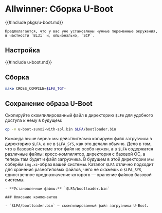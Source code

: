 # Allwinner: Сборка U-Boot

{{#include pkgs/u-boot.md}}

```admonish warning title="Внимание"
Предполагается, что у вас уже установлены нужные переменные окружения, в частности `BL31` и, опционально, `SCP`.
```

## Настройка

{{#include u-boot.md}}

## Сборка

```bash
make CROSS_COMPILE=$LFA_TGT-
``` 

## Сохранение образа U-Boot

Скопируйте скомпилированный файл в директорию `$LFA` для удобного доступа к нему в будущем:

```bash
cp -v u-boot-sunxi-with-spl.bin $LFA/bootloader.bin
```

Команда выше верна: мы действительно копируем файл загрузчика в директорию `$LFA`, а не в `$LFA_SYS`, как это делали обычно. Дело в том, что в базовой системе этот файл не особо нужен, а в `$LFA` содержатся различные файлы: кросс-компилятор, директория с базовой ОС, а теперь там будет и файл загрузчика. В будущем в этой директории мы соберём `img.xz`-образ вашей системы. Каталог `$LFA` отлично подходит для хранения разнотиповых файлов, чего не скажешь о `$LFA_SYS`, единственное предназначение которого — хранение файлов базовой системы.

~~~admonish note title="Содержимое пакета" collapsible=true
- **Установленные файлы:** `$LFA/bootloader.bin`

### Описание компонентов

- `$LFA/bootloader.bin` — скомпилированный файл загрузчика U-Boot.
~~~
